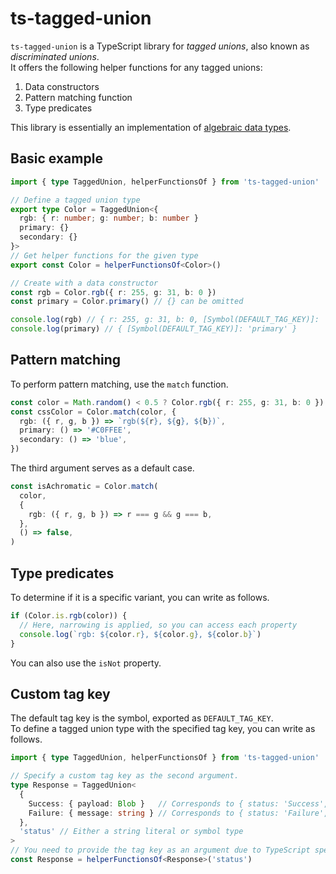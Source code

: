 # ts-tagged-union

`ts-tagged-union` is a TypeScript library for _tagged unions_, also known as _discriminated unions_.  
It offers the following helper functions for any tagged unions:  
1. Data constructors
2. Pattern matching function
3. Type predicates

This library is essentially an implementation of [algebraic data types](https://wikipedia.org/wiki/Algebraic_data_type).  

## Basic example

```typescript
import { type TaggedUnion, helperFunctionsOf } from 'ts-tagged-union'

// Define a tagged union type
export type Color = TaggedUnion<{
  rgb: { r: number; g: number; b: number }
  primary: {}
  secondary: {}
}>
// Get helper functions for the given type
export const Color = helperFunctionsOf<Color>()

// Create with a data constructor
const rgb = Color.rgb({ r: 255, g: 31, b: 0 })
const primary = Color.primary() // {} can be omitted

console.log(rgb) // { r: 255, g: 31, b: 0, [Symbol(DEFAULT_TAG_KEY)]: 'rgb' }
console.log(primary) // { [Symbol(DEFAULT_TAG_KEY)]: 'primary' }
```

## Pattern matching

To perform pattern matching, use the `match` function.

```typescript
const color = Math.random() < 0.5 ? Color.rgb({ r: 255, g: 31, b: 0 }) : Color.primary()
const cssColor = Color.match(color, {
  rgb: ({ r, g, b }) => `rgb(${r}, ${g}, ${b})`,
  primary: () => '#C0FFEE', 
  secondary: () => 'blue',
})
```

The third argument serves as a default case.

```typescript
const isAchromatic = Color.match(
  color,
  {
    rgb: ({ r, g, b }) => r === g && g === b,
  },
  () => false,
)
```

## Type predicates

To determine if it is a specific variant, you can write as follows.

```typescript
if (Color.is.rgb(color)) {
  // Here, narrowing is applied, so you can access each property
  console.log(`rgb: ${color.r}, ${color.g}, ${color.b}`)
}
```

You can also use the `isNot` property.

## Custom tag key

The default tag key is the symbol, exported as `DEFAULT_TAG_KEY`.  
To define a tagged union type with the specified tag key, you can write as follows.  

```typescript
import { type TaggedUnion, helperFunctionsOf } from 'ts-tagged-union'

// Specify a custom tag key as the second argument.
type Response = TaggedUnion<
  {
    Success: { payload: Blob }   // Corresponds to { status: 'Success', payload: Blob }
    Failure: { message: string } // Corresponds to { status: 'Failure', message: string }
  },
  'status' // Either a string literal or symbol type
>
// You need to provide the tag key as an argument due to TypeScript specifications.
const Response = helperFunctionsOf<Response>('status')
```
